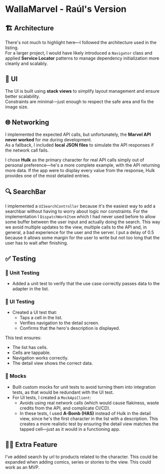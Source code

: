 # WallaMarvel - Raúl's Version

## 🏗 Architecture

There's not much to highlight here—I followed the architecture used in the listing.  
For a larger project, I would have likely introduced a `Navigator` class and applied **Service Locator** patterns to manage dependency initialization more cleanly and scalably.

## 🎨 UI

The UI is built using **stack views** to simplify layout management and ensure better scalability.  
Constraints are minimal—just enough to respect the safe area and fix the image size.

## 🌐 Networking

I implemented the expected API calls, but unfortunately, the **Marvel API never worked** for me during development.  
As a fallback, I included **local JSON files** to simulate the API responses if the network call fails.

I chose **Hulk** as the primary character for real API calls simply out of personal preference—he's a more complete example, with the API returning more data. If the app were to display every value from the response, Hulk provides one of the most detailed entries.

## 🔍 SearchBar

I implemented a `UISearchController` because it's the easiest way to add a searchbar without having to worry about logic nor constraints. 
For the implementation I `DispatchWorkItem` which I had never used before to allow some buffer between the user input and actually doing the search. This way we avoid multiple updates to the view, multiple calls to the API and, in general, a bad experience for the user and the server.
I put a delay of 0.5 because it allows some margin for the user to write but not too long that the user has to wait after finishing.

## ✅ Testing

### 🧪 Unit Testing

- Added a unit test to verify that the use case correctly passes data to the adapter in the list.

### 🧪 UI Testing

- Created a UI test that:
  - Taps a cell in the list.
  - Verifies navigation to the detail screen.
  - Confirms that the hero's description is displayed.

This test ensures:
- The list has cells.
- Cells are tappable.
- Navigation works correctly.
- The detail view shows the correct data.

### 🧪 Mocks

- Built custom mocks for unit tests to avoid turning them into integration tests, as that would be redundant with the UI test.
- For UI tests, I created a `MockApiClient`:
  - Avoids using real network calls (which would cause flakiness, waste credits from the API, and complicate CI/CD).
  - In these tests, I used **A-Bomb (HAS)** instead of Hulk in the detail view, since he's the first character in the list with a description. This creates a more realistic test by ensuring the detail view matches the tapped cell—just as it would in a functioning app.

 ## 🧙‍♂️ Extra Feature

 I've added search by url to products related to the character. This could be expanded when adding comics, series or stories to the view. This could work as an MVP.
